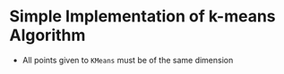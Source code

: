 # Simple Implementation of k-means Algorithm

- All points given to `KMeans` must be of the same dimension